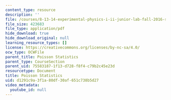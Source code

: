 ```yaml
---
content_type: resource
description: ''
file: /courses/8-13-14-experimental-physics-i-ii-junior-lab-fall-2016-spring-2017/d1291c9a3f1a80df30af651c738b5d27_MIT8_13-14F16-S17expII.pdf
file_size: 423683
file_type: application/pdf
hide_download: true
hide_download_original: null
learning_resource_types: []
license: https://creativecommons.org/licenses/by-nc-sa/4.0/
ocw_type: OCWFile
parent_title: Poisson Statistics
parent_type: CourseSection
parent_uid: 75583187-1f13-d728-f8f4-c79b2c45e23d
resourcetype: Document
title: Poisson Statistics
uid: d1291c9a-3f1a-80df-30af-651c738b5d27
video_metadata:
  youtube_id: null
---
```


